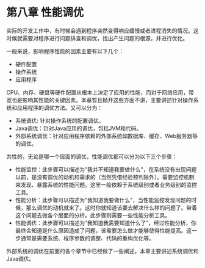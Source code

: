 # 第八章 性能调优

实际的开发工作中，有时候会遇到程序突然变得响应缓慢或者进程消失的情况。这时候就需要对程序进行问题排查和调优，找出产生问题的根源，并进行优化。

一般来说，影响程序性能的因素主要有以下几个：

- 硬件配置
- 操作系统
- 应用程序

CPU、内存、硬盘等硬件配置从根本上决定了应用的性能，而对于网络应用，带宽也是影响其性能的关键因素。本章暂且抛开这些方面不讲，主要讲述针对操作系统和应用程序的调优方法。又可以分为：

- 系统调优: 针对操作系统的配置调优。
- Java调优：针对Java应用的调优，包括JVM和代码。
- 外部系统调优：针对应用程序依赖的外部系统如数据库、缓存、Web服务器等的调优。

共性的，无论是哪一个层面的调优，性能调优都可以分为以下三个步骤：

- 性能监控：此步骤可以描述为"我并不知道我要做什么"，在系统没有出现问题以前，是没有调优的动机和需求的（当然凭借经验预判除外）。需要监控机制来发现、暴露系统的性能问题。这里一般依赖于系统级别或者业务级别的监控工具。
- 性能分析：此步骤可以描述为"我知道我要做什么"，当性能监控发现问题的时候，那么调优的动机就来了。这时你就知道该要去解决什么样的问题了。带着这个问题去做各个层面的分析。此步骤则需要一些性能分析工具。
- 性能调优：此步骤可以描述为“我知道我需要知道什么了”，经过性能分析，你最终会知道是什么原因造成了问题，该需要怎么做才能够使得性能提高。这一步通常是需要系统、程序参数的调整、代码的重构优化等。

外部系统的调优在前面的各个章节中已经做了一些阐述，本章主要讲述系统调优和Java调优。


